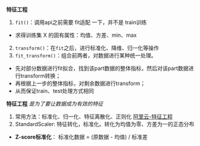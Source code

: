 **特征工程**


1. `fit()`：调用api之前需要 fit适配 一下，并不是 train训练
- 求得训练集 X 的固有属性：均值、方差、min、max
2. `transform()`：在`fit`之后，进行标准化、降维、归一化等操作
3. `fit_transform()`：组合前两者，对数据进行某种统一处理。
- 先对部分数据进行fit拟合，找到该part数据的整体指标，然后对该part数据进行transform转换；
- 再根据上一步的整体指标，对剩余数据进行transform；
- 从而保证train、test处理方式相同


**特征工程**
*是为了要让数据成为有效的特征*

1. 常用方法：标准化、归一化、特征离散化、正则化
[阿里云-特征工程](https://yq.aliyun.com/articles/577701)
2. StandardScaler: 特征转化，标准化。转化为均值为零、方差为一的正态分布
- **Z-score标准化**： 标准化数据 = (原数据 - 均值) / 标准差




